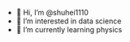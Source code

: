 - 👋 Hi, I’m @shuhei1110
- 👀 I’m interested in data science
- 🌱 I’m currently learning physics

<!---
shuhei1110/shuhei1110 is a ✨ special ✨ repository because its `README.md` (this file) appears on your GitHub profile.
You can click the Preview link to take a look at your changes.
--->
